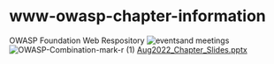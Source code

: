 # www-owasp-chapter-information
OWASP Foundation Web Respository
![eventsand meetings](https://user-images.githubusercontent.com/56416431/187704822-1c8568c0-0ab7-4aae-8c52-f97bbb4985a4.png)
![OWASP-Combination-mark-r (1)](https://user-images.githubusercontent.com/56416431/187705090-71d58750-c2af-426a-b0d2-000c830a855c.png)
[Aug2022_Chapter_Slides.pptx](https://github.com/OWASP/www-owasp-chapter-information/files/9462455/Aug2022_Chapter_Slides.pptx)
